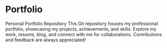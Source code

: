 # Portfolio
Personal Portfolio Repository  This Git repository houses my professional portfolio, showcasing my projects, achievements, and skills. Explore my work, resume, blog, and connect with me for collaborations. Contributions and feedback are always appreciated!
